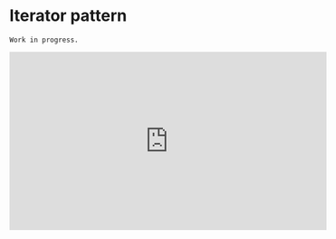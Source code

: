 # Iterator pattern

```{warning}
Work in progress.
```

<iframe width="560" height="315" src="https://www.youtube.com/embed/uNTNEfwYXhI" title="YouTube video player" frameborder="0" allow="accelerometer; autoplay; clipboard-write; encrypted-media; gyroscope; picture-in-picture" allowfullscreen></iframe>

